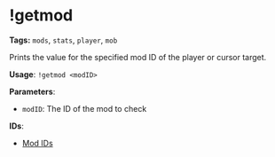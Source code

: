 # !getmod

**Tags:** `mods`, `stats`, `player`, `mob`

Prints the value for the specified mod ID of the player or cursor target.

**Usage**: `!getmod <modID>`

**Parameters**:
- `modID`: The ID of the mod to check

**IDs**:
- [Mod IDs](enums/mods.md)